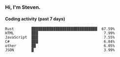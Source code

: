 ### Hi, I'm Steven.

#### Coding activity (past 7 days)
```
Rust        ▓▓▓▓▓▓▓▓▓▓▓▓▓▓▓▓▓▓▓▓▓▓▓▓▓▓▓▓▓▓  67.59%
HTML        ▓▓▓                              7.99%
JavaScript  ▓▓▓                              7.55%
C#          ▓▓▓                              6.84%
other       ▓▓                               6.05%
JSON        ▓                                3.99%
```
